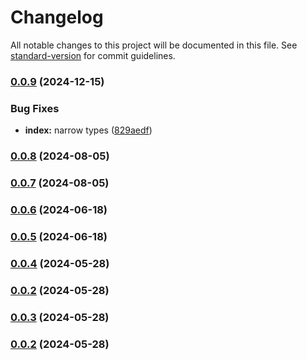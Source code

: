 # Changelog

All notable changes to this project will be documented in this file. See [standard-version](https://github.com/conventional-changelog/standard-version) for commit guidelines.

### [0.0.9](https://github.com/snomiao/polyfill-text-encoder-stream/compare/v0.0.8...v0.0.9) (2024-12-15)


### Bug Fixes

* **index:** narrow types ([829aedf](https://github.com/snomiao/polyfill-text-encoder-stream/commit/829aedffdcc7f45793b3dac39491110672fa3a4b))

### [0.0.8](https://github.com/snomiao/polyfill-text-encoder-stream/compare/v0.0.7...v0.0.8) (2024-08-05)

### [0.0.7](https://github.com/snomiao/polyfill-text-encoder-stream/compare/v0.0.6...v0.0.7) (2024-08-05)

### [0.0.6](https://github.com/snomiao/polyfill-text-encoder-stream/compare/v0.0.5...v0.0.6) (2024-06-18)

### [0.0.5](https://github.com/snomiao/polyfill-text-encoder-stream/compare/v0.0.4...v0.0.5) (2024-06-18)

### [0.0.4](https://github.com/snomiao/PolyfillTextEncoderStream/compare/v0.0.3...v0.0.4) (2024-05-28)

### [0.0.2](https://github.com/snomiao/PolyfillTextEncoderStream/compare/v0.0.3...v0.0.2) (2024-05-28)

### [0.0.3](https://github.com/snomiao/PolyfillTextEncoderStream/compare/v0.0.2...v0.0.3) (2024-05-28)

### [0.0.2](https://github.com/snomiao/PolyfillTextEncoderStream/compare/v0.0.1...v0.0.2) (2024-05-28)
